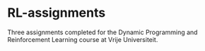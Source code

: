 # RL-assignments
Three assignments completed for the Dynamic Programming and Reinforcement Learning course at Vrije Universiteit. 


